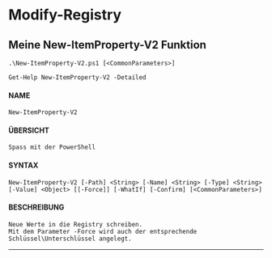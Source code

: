 # Modify-Registry

## Meine New-ItemProperty-V2 Funktion

`.\New-ItemProperty-V2.ps1 [<CommonParameters>]`

`Get-Help New-ItemProperty-V2 -Detailed`

#### NAME
    New-ItemProperty-V2

#### ÜBERSICHT
    Spass mit der PowerShell

#### SYNTAX
	New-ItemProperty-V2 [-Path] <String> [-Name] <String> [-Type] <String> [-Value] <Object> [[-Force]] [-WhatIf] [-Confirm] [<CommonParameters>]
    
#### BESCHREIBUNG
	Neue Werte in die Registry schreiben.
	Mit dem Parameter -Force wird auch der entsprechende Schlüssel\Unterschlüssel angelegt.

---
